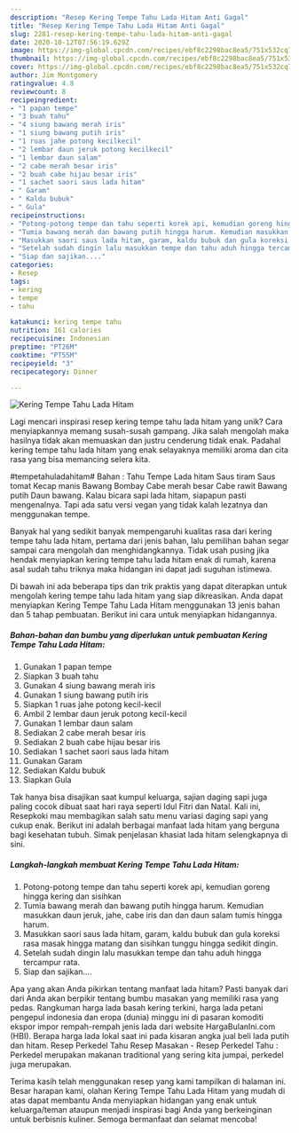```yaml
---
description: "Resep Kering Tempe Tahu Lada Hitam Anti Gagal"
title: "Resep Kering Tempe Tahu Lada Hitam Anti Gagal"
slug: 2281-resep-kering-tempe-tahu-lada-hitam-anti-gagal
date: 2020-10-12T07:56:19.629Z
image: https://img-global.cpcdn.com/recipes/ebf8c2298bac8ea5/751x532cq70/kering-tempe-tahu-lada-hitam-foto-resep-utama.jpg
thumbnail: https://img-global.cpcdn.com/recipes/ebf8c2298bac8ea5/751x532cq70/kering-tempe-tahu-lada-hitam-foto-resep-utama.jpg
cover: https://img-global.cpcdn.com/recipes/ebf8c2298bac8ea5/751x532cq70/kering-tempe-tahu-lada-hitam-foto-resep-utama.jpg
author: Jim Montgomery
ratingvalue: 4.8
reviewcount: 8
recipeingredient:
- "1 papan tempe"
- "3 buah tahu"
- "4 siung bawang merah iris"
- "1 siung bawang putih iris"
- "1 ruas jahe potong kecilkecil"
- "2 lembar daun jeruk potong kecilkecil"
- "1 lembar daun salam"
- "2 cabe merah besar iris"
- "2 buah cabe hijau besar iris"
- "1 sachet saori saus lada hitam"
- " Garam"
- " Kaldu bubuk"
- " Gula"
recipeinstructions:
- "Potong-potong tempe dan tahu seperti korek api, kemudian goreng hingga kering dan sisihkan"
- "Tumia bawang merah dan bawang putih hingga harum. Kemudian masukkan daun jeruk, jahe, cabe iris dan dan daun salam tumis hingga harum."
- "Masukkan saori saus lada hitam, garam, kaldu bubuk dan gula koreksi rasa masak hingga matang dan sisihkan tunggu hingga sedikit dingin."
- "Setelah sudah dingin lalu masukkan tempe dan tahu aduh hingga tercampur rata."
- "Siap dan sajikan...."
categories:
- Resep
tags:
- kering
- tempe
- tahu

katakunci: kering tempe tahu 
nutrition: 161 calories
recipecuisine: Indonesian
preptime: "PT26M"
cooktime: "PT55M"
recipeyield: "3"
recipecategory: Dinner

---
```



![Kering Tempe Tahu Lada Hitam](https://img-global.cpcdn.com/recipes/ebf8c2298bac8ea5/751x532cq70/kering-tempe-tahu-lada-hitam-foto-resep-utama.jpg)

Lagi mencari inspirasi resep kering tempe tahu lada hitam yang unik? Cara menyiapkannya memang susah-susah gampang. Jika salah mengolah maka hasilnya tidak akan memuaskan dan justru cenderung tidak enak. Padahal kering tempe tahu lada hitam yang enak selayaknya memiliki aroma dan cita rasa yang bisa memancing selera kita.

#tempetahuladahitam# Bahan : Tahu Tempe Lada hitam Saus tiram Saus tomat Kecap manis Bawang Bombay Cabe merah besar Cabe rawit Bawang putih Daun bawang. Kalau bicara sapi lada hitam, siapapun pasti mengenalnya. Tapi ada satu versi vegan yang tidak kalah lezatnya dan menggunakan tempe.

Banyak hal yang sedikit banyak mempengaruhi kualitas rasa dari kering tempe tahu lada hitam, pertama dari jenis bahan, lalu pemilihan bahan segar sampai cara mengolah dan menghidangkannya. Tidak usah pusing jika hendak menyiapkan kering tempe tahu lada hitam enak di rumah, karena asal sudah tahu triknya maka hidangan ini dapat jadi suguhan istimewa.


Di bawah ini ada beberapa tips dan trik praktis yang dapat diterapkan untuk mengolah kering tempe tahu lada hitam yang siap dikreasikan. Anda dapat menyiapkan Kering Tempe Tahu Lada Hitam menggunakan 13 jenis bahan dan 5 tahap pembuatan. Berikut ini cara untuk menyiapkan hidangannya.

<!--inarticleads1-->

##### Bahan-bahan dan bumbu yang diperlukan untuk pembuatan Kering Tempe Tahu Lada Hitam:

1. Gunakan 1 papan tempe
1. Siapkan 3 buah tahu
1. Gunakan 4 siung bawang merah iris
1. Gunakan 1 siung bawang putih iris
1. Siapkan 1 ruas jahe potong kecil-kecil
1. Ambil 2 lembar daun jeruk potong kecil-kecil
1. Gunakan 1 lembar daun salam
1. Sediakan 2 cabe merah besar iris
1. Sediakan 2 buah cabe hijau besar iris
1. Sediakan 1 sachet saori saus lada hitam
1. Gunakan  Garam
1. Sediakan  Kaldu bubuk
1. Siapkan  Gula


Tak hanya bisa disajikan saat kumpul keluarga, sajian daging sapi juga paling cocok dibuat saat hari raya seperti Idul Fitri dan Natal. Kali ini, Resepkoki mau membagikan salah satu menu variasi daging sapi yang cukup enak. Berikut ini adalah berbagai manfaat lada hitam yang berguna bagi kesehatan tubuh. Simak penjelasan khasiat lada hitam selengkapnya di sini. 

<!--inarticleads2-->

##### Langkah-langkah membuat Kering Tempe Tahu Lada Hitam:

1. Potong-potong tempe dan tahu seperti korek api, kemudian goreng hingga kering dan sisihkan
1. Tumia bawang merah dan bawang putih hingga harum. Kemudian masukkan daun jeruk, jahe, cabe iris dan dan daun salam tumis hingga harum.
1. Masukkan saori saus lada hitam, garam, kaldu bubuk dan gula koreksi rasa masak hingga matang dan sisihkan tunggu hingga sedikit dingin.
1. Setelah sudah dingin lalu masukkan tempe dan tahu aduh hingga tercampur rata.
1. Siap dan sajikan....


Apa yang akan Anda pikirkan tentang manfaat lada hitam? Pasti banyak dari dari Anda akan berpikir tentang bumbu masakan yang memiliki rasa yang pedas. Rangkuman harga lada basah kering terkini, harga lada petani pengepul indonesia dan eropa (dunia) minggu ini di pasaran komoditi ekspor impor rempah-rempah jenis lada dari website HargaBulanIni.com (HBI). Berapa harga lada lokal saat ini pada kisaran angka jual beli lada putih dan hitam. Resep Perkedel Tahu Resep Masakan - Resep Perkedel Tahu : Perkedel merupakan makanan traditional yang sering kita jumpai, perkedel juga merupakan. 

Terima kasih telah menggunakan resep yang kami tampilkan di halaman ini. Besar harapan kami, olahan Kering Tempe Tahu Lada Hitam yang mudah di atas dapat membantu Anda menyiapkan hidangan yang enak untuk keluarga/teman ataupun menjadi inspirasi bagi Anda yang berkeinginan untuk berbisnis kuliner. Semoga bermanfaat dan selamat mencoba!
